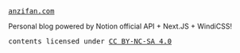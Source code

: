 <samp><a href="https://jianya.shop" target="_blank" rel="noopener noreferrer">anzifan.com</a></samp>

Personal blog powered by Notion official API + Next.JS + WindiCSS!

<samp>contents licensed under <a href='https://creativecommons.org/licenses/by-nc-sa/4.0/'>CC BY-NC-SA 4.0</a></samp>

